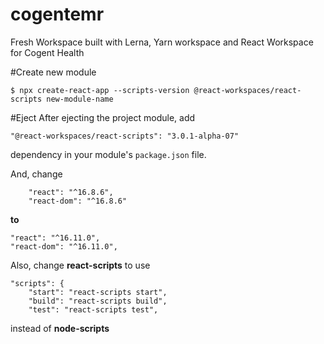 # cogentemr

Fresh Workspace built with  Lerna, Yarn workspace and React Workspace for Cogent Health


#Create new module

```$xslt
$ npx create-react-app --scripts-version @react-workspaces/react-scripts new-module-name
```

#Eject
After ejecting the project module, add
```$xslt
"@react-workspaces/react-scripts": "3.0.1-alpha-07"
```
dependency in your module's `package.json` file.

And, change 
```$xslt
    "react": "^16.8.6",
    "react-dom": "^16.8.6"
```
**to**
```$xslt
"react": "^16.11.0",
"react-dom": "^16.11.0",
```
Also, change **react-scripts** to use
```$xslt
"scripts": {
    "start": "react-scripts start",
    "build": "react-scripts build",
    "test": "react-scripts test",
```

instead of **node-scripts**